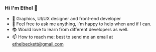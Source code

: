 ### Hi I'm Ethel 👋
- 🌱 Graphics, UI/UX designer and front-end developer
- 💬 Feel free to ask me anything, I'm happy to help when and if I can.
- :books: Would love to learn from different developers as well.
- 📫 How to reach me: best to send me an email at ethelbeckett@gmail.com


